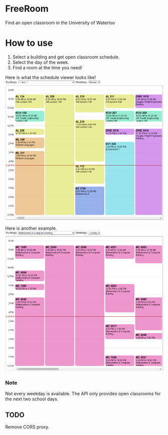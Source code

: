 # FreeRoom
Find an open classroom in the University of Waterloo

# How to use
1. Select a building and get open classroom schedule.
2. Select the day of the week.
3. Find a room at the time you need!

Here is what the schedule viewer looks like!
![Example of using 'ALL' selector for building.](./img/example1.png)

Here is another example.
![Example of selecting MC as building.](./img/example2.png)

### Note
Not every weekday is available. The API only provides open classrooms for the next two school days.

## TODO
Remove CORS proxy.
